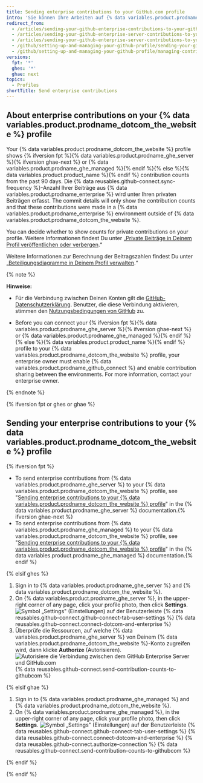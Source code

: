```yaml
---
title: Sending enterprise contributions to your GitHub.com profile
intro: 'Sie können Ihre Arbeiten auf {% data variables.product.prodname_enterprise %} hervorheben, indem Sie die Anzahl Ihrer Beiträge an Ihr {% data variables.product.prodname_dotcom_the_website %}-Profil senden.'
redirect_from:
  - /articles/sending-your-github-enterprise-contributions-to-your-github-com-profile/
  - /articles/sending-your-github-enterprise-server-contributions-to-your-github-com-profile
  - /articles/sending-your-github-enterprise-server-contributions-to-your-githubcom-profile
  - /github/setting-up-and-managing-your-github-profile/sending-your-github-enterprise-server-contributions-to-your-githubcom-profile
  - /github/setting-up-and-managing-your-github-profile/managing-contribution-graphs-on-your-profile/sending-your-github-enterprise-server-contributions-to-your-githubcom-profile
versions:
  fpt: '*'
  ghes: '*'
  ghae: next
topics:
  - Profiles
shortTitle: Send enterprise contributions
---
```


## About enterprise contributions on your {% data variables.product.prodname_dotcom_the_website %} profile

Your {% data variables.product.prodname_dotcom_the_website %} profile shows {% ifversion fpt %}{% data variables.product.prodname_ghe_server %}{% ifversion ghae-next %}<!-- Remove condition entirely when toggling feature flag --> or {% data variables.product.prodname_ghe_managed %}{% endif %}{% else %}{% data variables.product.product_name %}{% endif %} contribution counts from the past 90 days. Die {% data reusables.github-connect.sync-frequency %}-Anzahl Ihrer Beiträge aus {% data variables.product.prodname_enterprise %} wird unter Ihren privaten Beiträgen erfasst. The commit details will only show the contribution counts and that these contributions were made in a {% data variables.product.prodname_enterprise %} environment outside of {% data variables.product.prodname_dotcom_the_website %}.

You can decide whether to show counts for private contributions on your profile. Weitere Informationen findest Du unter „[Private Beiträge in Deinem Profil veröffentlichen oder verbergen](/articles/publicizing-or-hiding-your-private-contributions-on-your-profile/).“

Weitere Informationen zur Berechnung der Beitragszahlen findest Du unter „[Beteiligungsdiagramme in Deinem Profil verwalten](/articles/managing-contribution-graphs-on-your-profile/).“

{% note %}

**Hinweise:**
- Für die Verbindung zwischen Deinen Konten gilt die <a href="/articles/github-privacy-statement/" class="dotcom-only">GitHub-Datenschutzerklärung</a>. Benutzer, die diese Verbindung aktivieren, stimmen den <a href="/articles/github-terms-of-service/" class="dotcom-only">Nutzungsbedingungen von GitHub</a> zu.

- Before you can connect your {% ifversion fpt %}{% data variables.product.prodname_ghe_server %}{% ifversion ghae-next %}<!-- Remove condition entirely when toggling feature flag --> or {% data variables.product.prodname_ghe_managed %}{% endif %}{% else %}{% data variables.product.product_name %}{% endif %} profile to your {% data variables.product.prodname_dotcom_the_website %} profile, your enterprise owner must enable {% data variables.product.prodname_github_connect %} and enable contribution sharing between the environments. For more information, contact your enterprise owner.

{% endnote %}

{% ifversion fpt or ghes or ghae %}

## Sending your enterprise contributions to your {% data variables.product.prodname_dotcom_the_website %} profile

{% ifversion fpt %}

- To send enterprise contributions from {% data variables.product.prodname_ghe_server %} to your {% data variables.product.prodname_dotcom_the_website %} profile, see "[Sending enterprise contributions to your {% data variables.product.prodname_dotcom_the_website %} profile](/enterprise-server/account-and-profile/setting-up-and-managing-your-github-profile/managing-contribution-graphs-on-your-profile/sending-enterprise-contributions-to-your-githubcom-profile)" in the {% data variables.product.prodname_ghe_server %} documentation.{% ifversion ghae-next %}<!-- Condition is within an fpt block; remove condition entirely when toggling feature flag -->
- To send enterprise contributions from {% data variables.product.prodname_ghe_managed %} to your {% data variables.product.prodname_dotcom_the_website %} profile, see "[Sending enterprise contributions to your {% data variables.product.prodname_dotcom_the_website %} profile](/github-ae@latest/account-and-profile/setting-up-and-managing-your-github-profile/managing-contribution-graphs-on-your-profile/sending-enterprise-contributions-to-your-githubcom-profile)" in the {% data variables.product.prodname_ghe_managed %} documentation.{% endif %}

{% elsif ghes %}

1. Sign in to {% data variables.product.prodname_ghe_server %} and {% data variables.product.prodname_dotcom_the_website %}.
1. On {% data variables.product.prodname_ghe_server %}, in the upper-right corner of any page, click your profile photo, then click **Settings**. ![Symbol „Settings" (Einstellungen) auf der Benutzerleiste](/assets/images/help/settings/userbar-account-settings.png)
{% data reusables.github-connect.github-connect-tab-user-settings %}
{% data reusables.github-connect.connect-dotcom-and-enterprise %}
1. Überprüfe die Ressourcen, auf welche {% data variables.product.prodname_ghe_server %} von Deinem {% data variables.product.prodname_dotcom_the_website %}-Konto zugreifen wird, dann klicke **Authorize** (Autorisieren). ![Autorisiere die Verbindung zwischen dem GitHub Enterprise Server und GitHub.com](/assets/images/help/settings/authorize-ghe-to-connect-to-dotcom.png)
{% data reusables.github-connect.send-contribution-counts-to-githubcom %}

{% elsif ghae %}

1. Sign in to {% data variables.product.prodname_ghe_managed %} and {% data variables.product.prodname_dotcom_the_website %}.
1. On {% data variables.product.prodname_ghe_managed %}, in the upper-right corner of any page, click your profile photo, then click **Settings**. ![Symbol „Settings" (Einstellungen) auf der Benutzerleiste](/assets/images/help/settings/userbar-account-settings.png)
{% data reusables.github-connect.github-connect-tab-user-settings %}
{% data reusables.github-connect.connect-dotcom-and-enterprise %}
{% data reusables.github-connect.authorize-connection %}
{% data reusables.github-connect.send-contribution-counts-to-githubcom %}

{% endif %}

{% endif %}
